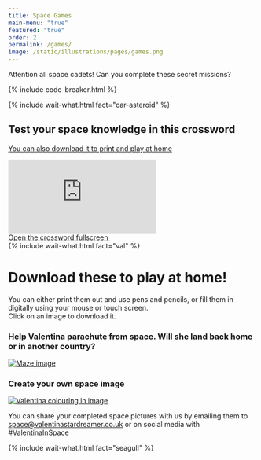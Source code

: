 ```yaml
---
title: Space Games
main-menu: "true" 
featured: "true"
order: 2
permalink: /games/
image: /static/illustrations/pages/games.png
---
```


<div class="text-center" markdown="1">

Attention all space cadets! Can you complete these secret missions? 

{% include code-breaker.html %}

<div class="wait-what-col">
  {% include wait-what.html fact="car-asteroid" %}
</div>

## Test your space knowledge in this crossword 

[<i class="fa fa-file-pdf" aria-hidden="true"></i> You can also download it to print and play at home]({{site.baseurl}}/static/games/crossword.pdf)

<div class="mx-auto my-3">
  <iframe class="crossword" frameborder="0" src="https://crosswordlabs.com/embed/space-travel-11"></iframe><br>
  <a href="https://crosswordlabs.com/embed/space-travel-11" target="_blank">Open the crossword fullscreen&nbsp;<i class="fa fa-external-link-alt" aria-hidden="true"></i></a>
</div>

<div class="wait-what-col">
  {% include wait-what.html fact="val" %}
</div>

# Download these to play at home! 

You can either print them out and use pens and pencils, or fill them in digitally using your mouse or touch screen.  
Click on an image to download it.

<div class="row img-games mb-4">
  <div class="col-12 col-md-6">
    <div class="card h-100 border-0">
      <div class="card-header bg-transparent border-0 d-flex align-items-center justify-content-center h-100">
        <h3>Help Valentina parachute from space. Will she land back home or in another country?</h3>
      </div>
      <div class="card-body d-flex align-items-end justify-content-center">
        <a href="{{ site.baseurl }}/static/games/maze.png"><img alt="Maze image" src="{{site.baseurl}}/static/games/maze.png"></a>
      </div>
    </div>
  </div>
  <div class="col-12 col-md-6">
    <div class="card h-100 border-0">
      <div class="card-header bg-transparent border-0 d-flex align-items-center justify-content-center h-100">
        <h3>Create your own space image</h3>
      </div>
      <div class="card-body d-flex align-items-end justify-content-center">
        <a href="{{ site.baseurl }}/static/games/valentina.jpeg"><img alt="Valentina colouring in image" src="{{site.baseurl}}/static/games/valentina.jpeg"></a>
      </div>
    </div>
  </div>
</div>

You can share your completed space pictures with us by emailing them to <space@valentinastardreamer.co.uk> or on social media with #ValentinaInSpace


<div class="wait-what-col">
  {% include wait-what.html fact="seagull" %}
</div>


